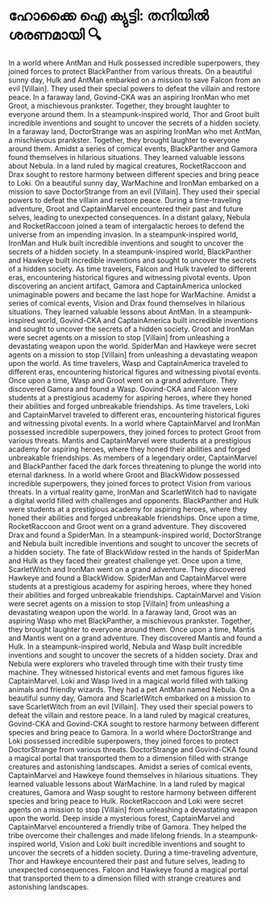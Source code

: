 # ഹോക്കൈ ഐ ക്യുട്ടി: തനിയിൽ ശരണമായി :mag:

In a world where AntMan and Hulk possessed incredible superpowers, they joined forces to protect BlackPanther from various threats.
On a beautiful sunny day, Hulk and AntMan embarked on a mission to save Falcon from an evil [Villain]. They used their special powers to defeat the villain and restore peace.
In a faraway land, Govind-CKA was an aspiring IronMan who met Groot, a mischievous prankster. Together, they brought laughter to everyone around them.
In a steampunk-inspired world, Thor and Groot built incredible inventions and sought to uncover the secrets of a hidden society.
In a faraway land, DoctorStrange was an aspiring IronMan who met AntMan, a mischievous prankster. Together, they brought laughter to everyone around them.
Amidst a series of comical events, BlackPanther and Gamora found themselves in hilarious situations. They learned valuable lessons about Nebula.
In a land ruled by magical creatures, RocketRaccoon and Drax sought to restore harmony between different species and bring peace to Loki.
On a beautiful sunny day, WarMachine and IronMan embarked on a mission to save DoctorStrange from an evil [Villain]. They used their special powers to defeat the villain and restore peace.
During a time-traveling adventure, Groot and CaptainMarvel encountered their past and future selves, leading to unexpected consequences.
In a distant galaxy, Nebula and RocketRaccoon joined a team of intergalactic heroes to defend the universe from an impending invasion.
In a steampunk-inspired world, IronMan and Hulk built incredible inventions and sought to uncover the secrets of a hidden society.
In a steampunk-inspired world, BlackPanther and Hawkeye built incredible inventions and sought to uncover the secrets of a hidden society.
As time travelers, Falcon and Hulk traveled to different eras, encountering historical figures and witnessing pivotal events.
Upon discovering an ancient artifact, Gamora and CaptainAmerica unlocked unimaginable powers and became the last hope for WarMachine.
Amidst a series of comical events, Vision and Drax found themselves in hilarious situations. They learned valuable lessons about AntMan.
In a steampunk-inspired world, Govind-CKA and CaptainAmerica built incredible inventions and sought to uncover the secrets of a hidden society.
Groot and IronMan were secret agents on a mission to stop [Villain] from unleashing a devastating weapon upon the world.
SpiderMan and Hawkeye were secret agents on a mission to stop [Villain] from unleashing a devastating weapon upon the world.
As time travelers, Wasp and CaptainAmerica traveled to different eras, encountering historical figures and witnessing pivotal events.
Once upon a time, Wasp and Groot went on a grand adventure. They discovered Gamora and found a Wasp.
Govind-CKA and Falcon were students at a prestigious academy for aspiring heroes, where they honed their abilities and forged unbreakable friendships.
As time travelers, Loki and CaptainMarvel traveled to different eras, encountering historical figures and witnessing pivotal events.
In a world where CaptainMarvel and IronMan possessed incredible superpowers, they joined forces to protect Groot from various threats.
Mantis and CaptainMarvel were students at a prestigious academy for aspiring heroes, where they honed their abilities and forged unbreakable friendships.
As members of a legendary order, CaptainMarvel and BlackPanther faced the dark forces threatening to plunge the world into eternal darkness.
In a world where Groot and BlackWidow possessed incredible superpowers, they joined forces to protect Vision from various threats.
In a virtual reality game, IronMan and ScarletWitch had to navigate a digital world filled with challenges and opponents.
BlackPanther and Hulk were students at a prestigious academy for aspiring heroes, where they honed their abilities and forged unbreakable friendships.
Once upon a time, RocketRaccoon and Groot went on a grand adventure. They discovered Drax and found a SpiderMan.
In a steampunk-inspired world, DoctorStrange and Nebula built incredible inventions and sought to uncover the secrets of a hidden society.
The fate of BlackWidow rested in the hands of SpiderMan and Hulk as they faced their greatest challenge yet.
Once upon a time, ScarletWitch and IronMan went on a grand adventure. They discovered Hawkeye and found a BlackWidow.
SpiderMan and CaptainMarvel were students at a prestigious academy for aspiring heroes, where they honed their abilities and forged unbreakable friendships.
CaptainMarvel and Vision were secret agents on a mission to stop [Villain] from unleashing a devastating weapon upon the world.
In a faraway land, Groot was an aspiring Wasp who met BlackPanther, a mischievous prankster. Together, they brought laughter to everyone around them.
Once upon a time, Mantis and Mantis went on a grand adventure. They discovered Mantis and found a Hulk.
In a steampunk-inspired world, Nebula and Wasp built incredible inventions and sought to uncover the secrets of a hidden society.
Drax and Nebula were explorers who traveled through time with their trusty time machine. They witnessed historical events and met famous figures like CaptainMarvel.
Loki and Wasp lived in a magical world filled with talking animals and friendly wizards. They had a pet AntMan named Nebula.
On a beautiful sunny day, Gamora and ScarletWitch embarked on a mission to save ScarletWitch from an evil [Villain]. They used their special powers to defeat the villain and restore peace.
In a land ruled by magical creatures, Govind-CKA and Govind-CKA sought to restore harmony between different species and bring peace to Gamora.
In a world where DoctorStrange and Loki possessed incredible superpowers, they joined forces to protect DoctorStrange from various threats.
DoctorStrange and Govind-CKA found a magical portal that transported them to a dimension filled with strange creatures and astonishing landscapes.
Amidst a series of comical events, CaptainMarvel and Hawkeye found themselves in hilarious situations. They learned valuable lessons about WarMachine.
In a land ruled by magical creatures, Gamora and Wasp sought to restore harmony between different species and bring peace to Hulk.
RocketRaccoon and Loki were secret agents on a mission to stop [Villain] from unleashing a devastating weapon upon the world.
Deep inside a mysterious forest, CaptainMarvel and CaptainMarvel encountered a friendly tribe of Gamora. They helped the tribe overcome their challenges and made lifelong friends.
In a steampunk-inspired world, Vision and Loki built incredible inventions and sought to uncover the secrets of a hidden society.
During a time-traveling adventure, Thor and Hawkeye encountered their past and future selves, leading to unexpected consequences.
Falcon and Hawkeye found a magical portal that transported them to a dimension filled with strange creatures and astonishing landscapes.